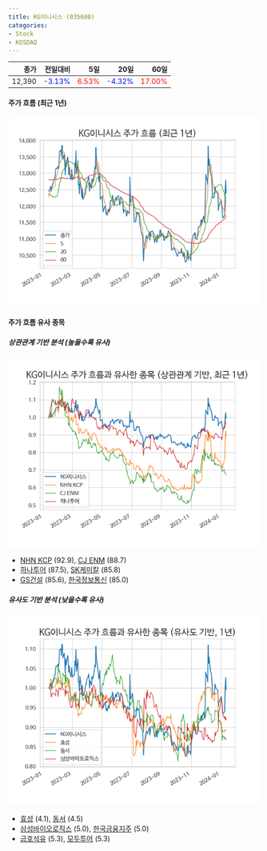 ```yaml
---
title: KG이니시스 (035600)
categories:
- Stock
- KOSDAQ
---
```


|종가|전일대비|5일|20일|60일|
|---:|-------:|--:|---:|---:|
|12,390|<span style="color: blue">-3.13%</span>|<span style="color: red">6.53%</span>|<span style="color: blue">-4.32%</span>|<span style="color: red">17.00%</span>|

<!-- more -->


#### 주가 흐름 (최근 1년)
![035600](/assets/images/stock/035600.png)


#### 주가 흐름 유사 종목


##### 상관관계 기반 분석 (높을수록 유사)
![035600](/assets/images/stock/035600_corr.png)
- [NHN KCP](/060250/) (92.9), [CJ ENM](/035760/) (88.7)
- [하나투어](/039130/) (87.5), [SK케미칼](/285130/) (85.8)
- [GS건설](/006360/) (85.6), [한국정보통신](/025770/) (85.0)


##### 유사도 기반 분석 (낮을수록 유사)	
![035600](/assets/images/stock/035600_sim.png)
- [효성](/004800/) (4.1), [동서](/026960/) (4.5)
- [삼성바이오로직스](/207940/) (5.0), [한국금융지주](/071050/) (5.0)
- [금호석유](/011780/) (5.3), [모두투어](/080160/) (5.3)